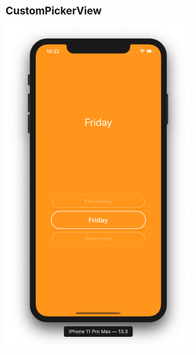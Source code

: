 # CustomPickerView

![](https://github.com/ram4ik/CustomPickerView/blob/master/CustomPickerView/Assets.xcassets/Screenshot%202020-03-02%20at%2022.22.27.imageset/Screenshot%202020-03-02%20at%2022.22.27.png)
